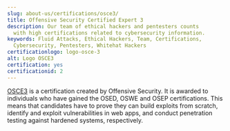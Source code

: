 ```yaml
---
slug: about-us/certifications/osce3/
title: Offensive Security Certified Expert 3
description: Our team of ethical hackers and pentesters counts
  with high certifications related to cybersecurity information.
keywords: Fluid Attacks, Ethical Hackers, Team, Certifications,
  Cybersecurity, Pentesters, Whitehat Hackers
certificationlogo: logo-osce-3
alt: Logo OSCE3
certification: yes
certificationid: 2
---
```


[OSCE3](https://help.offensive-security.com/hc/en-us/articles/4403282452628-What-is-OSCE3-)
is a certification created by Offensive Security.
It is awarded to individuals who have gained the OSED,
OSWE and OSEP certifications.
This means that candidates have to prove
they can build exploits from scratch,
identify and exploit vulnerabilities in web apps,
and conduct penetration testing against hardened systems,
respectively.
